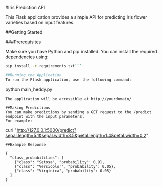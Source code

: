 #Iris Prediction API

This Flask application provides a simple API for predicting Iris flower varieties based on input features.

##Getting Started

###Prerequisites

Make sure you have Python and pip installed. You can install the required dependencies using:

```bash
pip install -r requirements.txt```

##Running the Application
To run the Flask application, use the following command:

```
python main_heddy.py
```
The application will be accessible at http://yourdomain/

##Making Predictions
You can make predictions by sending a GET request to the /predict endpoint with the input parameters. 
For example:
```
curl "http://127.0.0.1:5000/predict?sepal.length=5.1&sepal.width=3.5&petal.length=1.4&petal.width=0.2"
```
##Example Response

{
  "class_probabilities": [
    {"class": "Setosa", "probability": 0.9},
    {"class": "Versicolor", "probability": 0.05},
    {"class": "Virginica", "probability": 0.05}
  ]
}





